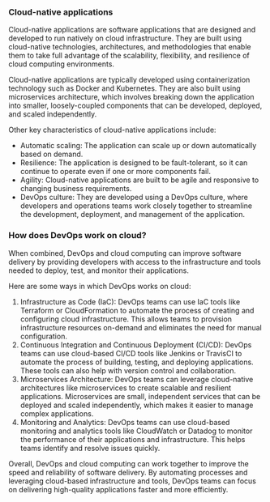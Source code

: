 ### Cloud-native applications

Cloud-native applications are software applications that are designed and developed to run natively on cloud infrastructure. They are built using cloud-native technologies, architectures, and methodologies that enable them to take full advantage of the scalability, flexibility, and resilience of cloud computing environments.

Cloud-native applications are typically developed using containerization technology such as Docker and Kubernetes. They are also built using microservices architecture, which involves breaking down the application into smaller, loosely-coupled components that can be developed, deployed, and scaled independently.

Other key characteristics of cloud-native applications include:

- Automatic scaling: The application can scale up or down automatically based on demand.
- Resilience: The application is designed to be fault-tolerant, so it can continue to operate even if one or more components fail.
- Agility: Cloud-native applications are built to be agile and responsive to changing business requirements.
- DevOps culture: They are developed using a DevOps culture, where developers and operations teams work closely together to streamline the development, deployment, and management of the application.

### How does DevOps work on cloud?

When combined, DevOps and cloud computing can improve software delivery by providing developers with access to the infrastructure and tools needed to deploy, test, and monitor their applications.

Here are some ways in which DevOps works on cloud:

1. Infrastructure as Code (IaC): DevOps teams can use IaC tools like Terraform or CloudFormation to automate the process of creating and configuring cloud infrastructure. This allows teams to provision infrastructure resources on-demand and eliminates the need for manual configuration.
2. Continuous Integration and Continuous Deployment (CI/CD): DevOps teams can use cloud-based CI/CD tools like Jenkins or TravisCI to automate the process of building, testing, and deploying applications. These tools can also help with version control and collaboration.
3. Microservices Architecture: DevOps teams can leverage cloud-native architectures like microservices to create scalable and resilient applications. Microservices are small, independent services that can be deployed and scaled independently, which makes it easier to manage complex applications.
4. Monitoring and Analytics: DevOps teams can use cloud-based monitoring and analytics tools like CloudWatch or Datadog to monitor the performance of their applications and infrastructure. This helps teams identify and resolve issues quickly.

Overall, DevOps and cloud computing can work together to improve the speed and reliability of software delivery. By automating processes and leveraging cloud-based infrastructure and tools, DevOps teams can focus on delivering high-quality applications faster and more efficiently.
